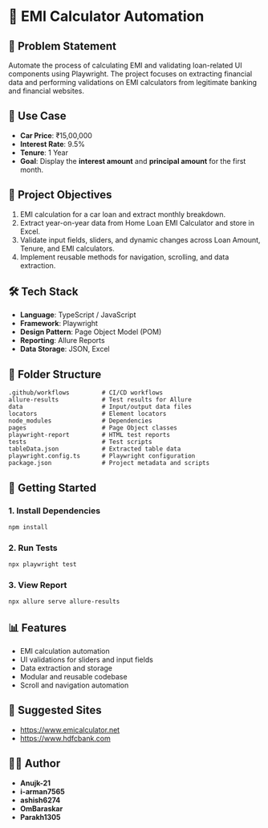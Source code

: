 
# 📘 EMI Calculator Automation

## 🧾 Problem Statement
Automate the process of calculating EMI and validating loan-related UI components using Playwright. The project focuses on extracting financial data and performing validations on EMI calculators from legitimate banking and financial websites.

## 🚗 Use Case
- **Car Price**: ₹15,00,000  
- **Interest Rate**: 9.5%  
- **Tenure**: 1 Year  
- **Goal**: Display the **interest amount** and **principal amount** for the first month.

## 📌 Project Objectives
1. EMI calculation for a car loan and extract monthly breakdown.
2. Extract year-on-year data from Home Loan EMI Calculator and store in Excel.
3. Validate input fields, sliders, and dynamic changes across Loan Amount, Tenure, and EMI calculators.
4. Implement reusable methods for navigation, scrolling, and data extraction.

## 🛠️ Tech Stack
- **Language**: TypeScript / JavaScript
- **Framework**: Playwright
- **Design Pattern**: Page Object Model (POM)
- **Reporting**: Allure Reports
- **Data Storage**: JSON, Excel

## 📁 Folder Structure
```
.github/workflows         # CI/CD workflows
allure-results            # Test results for Allure
data                      # Input/output data files
locators                  # Element locators
node_modules              # Dependencies
pages                     # Page Object classes
playwright-report         # HTML test reports
tests                     # Test scripts
tableData.json            # Extracted table data
playwright.config.ts      # Playwright configuration
package.json              # Project metadata and scripts
```

## 🚀 Getting Started

### 1. Install Dependencies
```bash
npm install
```

### 2. Run Tests
```bash
npx playwright test
```

### 3. View Report
```bash
npx allure serve allure-results
```

## 📊 Features
- EMI calculation automation
- UI validations for sliders and input fields
- Data extraction and storage
- Modular and reusable codebase
- Scroll and navigation automation

## 📌 Suggested Sites
- https://www.emicalculator.net
- https://www.hdfcbank.com

## 👨‍💻 Author
- **Anujk-21** 
- **i-arman7565**
- **ashish6274**
- **OmBaraskar**
- **Parakh1305**
